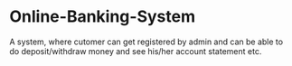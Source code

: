 # Online-Banking-System
A system, where cutomer can get registered by admin and can be able to do deposit/withdraw money and see his/her account statement etc.
